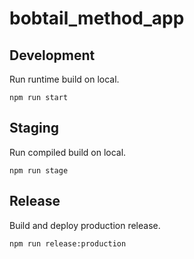 # bobtail_method_app

## Development

Run runtime build on local.

```
npm run start
```

## Staging

Run compiled build on local.

```
npm run stage
```

## Release

Build and deploy production release.

```
npm run release:production
```
